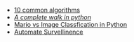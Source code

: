 - [10 common algorithms](https://medium.com/cracking-the-data-science-interview/a-tour-of-the-top-10-algorithms-for-machine-learning-newbies-7228aa8ef541)
- [*A complete walk in python*](https://towardsdatascience.com/a-complete-machine-learning-walk-through-in-python-part-one-c62152f39420)
- [Mario vs Image Classfication in Python](https://towardsdatascience.com/mario-vs-wario-image-classification-in-python-ae8d10ac6d63)
- [Automate Survellinence](https://medium.com/nanonets/how-to-automate-surveillance-easily-with-deep-learning-4eb4fa0cd68d)
